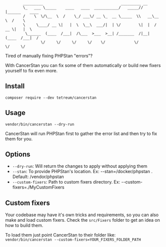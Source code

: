             _________                                   _________ __                 
            \_   ___ \_____    ____   ____  ___________/   _____//  |______    ____  
            /    \  \/\__  \  /    \_/ ___\/ __ \_  __ \_____  \\   __\__  \  /    \ 
            \     \____/ __ \|   |  \  \__\  ___/|  | \/        \|  |  / __ \|   |  \
             \______  (____  /___|  /\___  >___  >__| /_______  /|__| (____  /___|  /
                    \/     \/     \/     \/    \/             \/           \/     \/ 


Tired of manually fixing PHPStan "errors"?

With CancerStan you can fix some of them automatically or build new fixers yourself to fix even more.

## Install

`composer require --dev tetreum/cancerstan`

## Usage

`vendor/bin/cancerstan --dry-run`

CancerStan will run PHPStan first to gather the error list and then try to fix them for you.

## Options

- `--dry-run`: Will return the changes to apply without applying them
- `--stan`: To provide PHPStan's location. Ex: --stan=/docker/phpstan . Default: /vendor/phpstan
- `--custom-fixers`:  Path to custom fixers directory. Ex: --custom-fixers=./MyCustomFixers

## Custom fixers

Your codebase may have it's own tricks and requirements, so you can also make and load custom fixers.
Check the `src/Fixers` folder to get an idea on how to build them.

To load them just point CancerStan to their folder like:
`vendor/bin/cancerstan --custom-fixers=YOUR_FIXERS_FOLDER_PATH`

